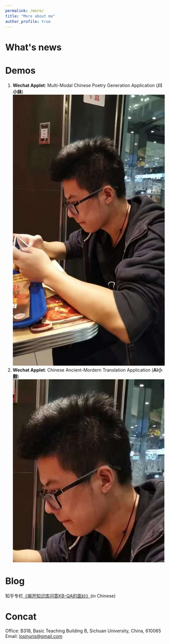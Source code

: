 ```yaml
---
permalink: /more/
title: "More about me"
author_profile: true
---
```


# What's news

# Demos
1. **Wechat Applet**: Multi-Modal Chinese Poetry Generation Application (**川小妹**)
![Alt text](/images/me.jpg)  
2. **Wechat Applet**: Chinese Ancient-Mordern Translation Application (**AI小翻**)
![Alt text](/images/me_small.jpg)  

# Blog
知乎专栏[《揭开知识库问答KB-QA的面纱》](https://www.zhihu.com/people/liu-da-41-85/columns)(in Chinese)

# Concat
Office: B318, Basic Teaching Building B, Sichuan University, China, 610065
Email: losinuris@gmail.com
